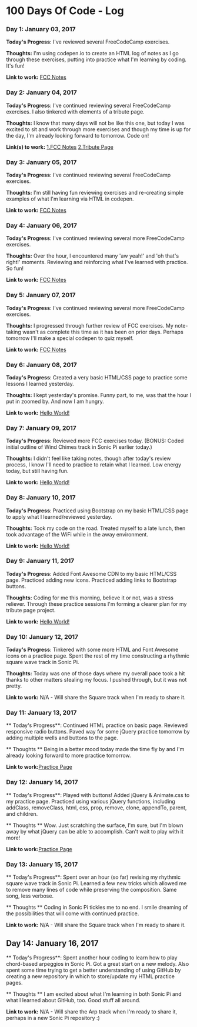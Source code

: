 # 100 Days Of Code - Log

### Day 1: January 03, 2017

**Today's Progress**: I've reviewed several FreeCodeCamp exercises.

**Thoughts:** I'm using codepen.io to create an HTML log of notes as I go through these exercises, putting into practice what I'm learning by coding. It's fun!

**Link to work:** [FCC Notes](http://codepen.io/maladjus/pen/GrRGop)


### Day 2: January 04, 2017

**Today's Progress**: I've continued reviewing several FreeCodeCamp exercises. I also tinkered with elements of a tribute page.

**Thoughts:** I know that many days will not be like this one, but today I was excited to sit and work through more exercises and though my time is up for the day, I'm already looking forward to tomorrow. Code on!

**Link(s) to work:** [1.FCC Notes](http://codepen.io/maladjus/pen/GrRGop)  [2.Tribute Page](http://codepen.io/maladjus/pen/vydGwO)


### Day 3: January 05, 2017

**Today's Progress**: I've continued reviewing several FreeCodeCamp exercises.

**Thoughts:** I'm still having fun reviewing exercises and re-creating simple examples of what I'm learning via HTML in codepen.

**Link to work:** [FCC Notes](http://codepen.io/maladjus/pen/GrRGop)


### Day 4: January 06, 2017

**Today's Progress**: I've continued reviewing several more FreeCodeCamp exercises.

**Thoughts:** Over the hour, I encountered many 'aw yeah!' and 'oh that's right!' moments. Reviewing and reinforcing what I've learned with practice. So fun!

**Link to work:** [FCC Notes](http://codepen.io/maladjus/pen/GrRGop)


### Day 5: January 07, 2017

**Today's Progress**: I've continued reviewing several more FreeCodeCamp exercises.

**Thoughts:** I progressed through further review of FCC exercises. My note-taking wasn't as complete this time as it has been on prior days. Perhaps tomorrow I'll make a special codepen to quiz myself.

**Link to work:** [FCC Notes](http://codepen.io/maladjus/pen/GrRGop)


### Day 6: January 08, 2017

**Today's Progress**: Created a very basic HTML/CSS page to practice some lessons I learned yesterday.

**Thoughts:** I kept yesterday's promise. Funny part, to me, was that the hour I put in zoomed by. And now I am hungry.

**Link to work:** [Hello World!](http://codepen.io/maladjus/pen/apvvvX)


### Day 7: January 09, 2017

**Today's Progress**: Reviewed more FCC exercises today. (BONUS: Coded initial outline of Wind Chimes track in Sonic Pi earlier today.)

**Thoughts:** I didn't feel like taking notes, though after today's review process, I know I'll need to practice to retain what I learned. Low energy today, but still having fun.

**Link to work:** [Hello World!](http://codepen.io/maladjus/pen/apvvvX)


### Day 8: January 10, 2017

**Today's Progress**: Practiced using Bootstrap on my basic HTML/CSS page to apply what I learned/reviewed yesterday.

**Thoughts:** Took my code on the road. Treated myself to a late lunch, then took advantage of the WiFi while in the away environment. 

**Link to work:** [Hello World!](https://github.com/maladjus/100-days-of-code/blob/master/170110.html)


### Day 9: January 11, 2017

**Today's Progress**: Added Font Awesome CDN to my basic HTML/CSS page. Practiced adding new icons. Practiced adding links to Bootstrap buttons.

**Thoughts:** Coding for me this morning, believe it or not, was a stress reliever. Through these practice sessions I'm forming a clearer plan for my tribute page project.

**Link to work:** [Hello World!](https://github.com/maladjus/100-days-of-code/blob/master/170111.html)


### Day 10: January 12, 2017

**Today's Progress**: Tinkered with some more HTML and Font Awesome icons on a practice page. Spent the rest of my time constructing a rhythmic square wave track in Sonic Pi.

**Thoughts:** Today was one of those days where my overall pace took a hit thanks to other matters stealing my focus. I pushed through, but it was not pretty.

**Link to work:** N/A - Will share the Square track when I'm ready to share it.


### Day 11: January 13, 2017

** Today's Progress**: Continued HTML practice on basic page. Reviewed responsive radio buttons. Paved way for some jQuery practice tomorrow by adding multiple wells and buttons to the page.

** Thoughts ** Being in a better mood today made the time fly by and I'm already looking forward to more practice tomorrow.

**Link to work:**[Practice Page](https://github.com/maladjus/100-days-of-code/blob/master/170113.html)


### Day 12: January 14, 2017

** Today's Progress**: Played with buttons! Added jQuery & Animate.css to my practice page. Practiced using various jQuery functions, including addClass, removeClass, html, css, prop, remove, clone, appendTo, parent, and children.

** Thoughts ** Wow. Just scratching the surface, I'm sure, but I'm blown away by what jQuery can be able to accomplish. Can't wait to play with it more!

**Link to work:**[Practice Page](https://github.com/maladjus/100-days-of-code/blob/master/170114.html)


### Day 13: January 15, 2017

** Today's Progress**: Spent over an hour (so far) revising my rhythmic square wave track in Sonic Pi. Learned a few new tricks which allowed me to remove many lines of code while preserving the composition. Same song, less verbose.

** Thoughts ** Coding in Sonic Pi tickles me to no end. I smile dreaming of the possibilities that will come with continued practice.

**Link to work:** N/A - Will share the Square track when I'm ready to share it.


## Day 14: January 16, 2017

** Today's Progress**: Spent another hour coding to learn how to play chord-based arpeggios in Sonic Pi. Got a great start on a new melody. Also spent some time trying to get a better understanding of using GitHub by creating a new repository in which to store/update my HTML practice pages.

** Thoughts ** I am excited about what I'm learning in both Sonic Pi and what I learned about GitHub, too. Good stuff all around.

**Link to work:** N/A - Will share the Arp track when I'm ready to share it, perhaps in a new Sonic Pi repository :)
